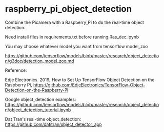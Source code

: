 # raspberry_pi_object_detection
Combine the Picamera with a Raspberry_Pi to do the real-time object detection.

Need install files in requirements.txt before running Ras_dec.ipynb

You may choose whatever model you want from tensorflow model_zoo

https://github.com/tensorflow/models/blob/master/research/object_detection/g3doc/detection_model_zoo.md



Reference:

Edje Electronics. 2019, How to Set Up TensorFlow Object Detection on the Raspberry Pi, https://github.com/EdjeElectronics/TensorFlow-Object-Detection-on-the-Raspberry-Pi      

Google object_detection examples:
https://github.com/tensorflow/models/blob/master/research/object_detection/object_detection_tutorial.ipynb

Dat Tran's real-time object_detection:
https://github.com/datitran/object_detector_app
